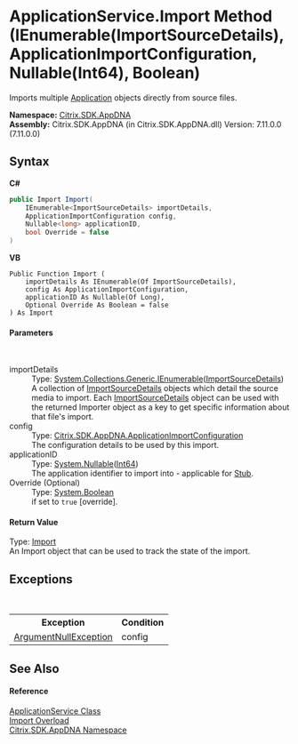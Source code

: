 # ApplicationService.Import Method (IEnumerable(ImportSourceDetails), ApplicationImportConfiguration, Nullable(Int64), Boolean)
 

Imports multiple <a href="1779bfff-4b29-0f26-8a09-10acdd530bbc">Application</a> objects directly from source files.

**Namespace:**&nbsp;[Citrix.SDK.AppDNA](index.md)<br />**Assembly:**&nbsp;Citrix.SDK.AppDNA (in Citrix.SDK.AppDNA.dll) Version: 7.11.0.0 (7.11.0.0)

## Syntax

**C#**
```csharp
public Import Import(
	IEnumerable<ImportSourceDetails> importDetails,
	ApplicationImportConfiguration config,
	Nullable<long> applicationID,
	bool Override = false
)
```

**VB**
```vbnet
Public Function Import ( 
	importDetails As IEnumerable(Of ImportSourceDetails),
	config As ApplicationImportConfiguration,
	applicationID As Nullable(Of Long),
	Optional Override As Boolean = false
) As Import
```


#### Parameters
&nbsp;<dl><dt>importDetails</dt><dd>Type: <a href="http://msdn2.microsoft.com/en-us/library/9eekhta0" target="_blank">System.Collections.Generic.IEnumerable</a>(<a href="9cbebeca-718f-afef-1be7-fd72edc4e3e9">ImportSourceDetails</a>)<br />A collection of <a href="9cbebeca-718f-afef-1be7-fd72edc4e3e9">ImportSourceDetails</a> objects which detail the source media to import. Each <a href="9cbebeca-718f-afef-1be7-fd72edc4e3e9">ImportSourceDetails</a> object can be used with the returned Importer object as a key to get specific information about that file's import.</dd><dt>config</dt><dd>Type: <a href="92c1ca97-a153-42c9-8116-c453cb77a007">Citrix.SDK.AppDNA.ApplicationImportConfiguration</a><br />The configuration details to be used by this import.</dd><dt>applicationID</dt><dd>Type: <a href="http://msdn2.microsoft.com/en-us/library/b3h38hb0" target="_blank">System.Nullable</a>(<a href="http://msdn2.microsoft.com/en-us/library/6yy583ek" target="_blank">Int64</a>)<br />The application identifier to import into - applicable for <a href="d1525bbc-707f-68a9-ba63-ddd6fd905590">Stub</a>.</dd><dt>Override (Optional)</dt><dd>Type: <a href="http://msdn2.microsoft.com/en-us/library/a28wyd50" target="_blank">System.Boolean</a><br />if set to `true` [override].</dd></dl>

#### Return Value
Type: <a href="45bef3fc-5396-1e03-f577-fb7fe3ec23f9">Import</a><br />An Import object that can be used to track the state of the import.

## Exceptions
&nbsp;<table><tr><th>Exception</th><th>Condition</th></tr><tr><td><a href="http://msdn2.microsoft.com/en-us/library/27426hcy" target="_blank">ArgumentNullException</a></td><td>config</td></tr></table>

## See Also


#### Reference
<a href="4190f2b6-31d1-9744-132e-b12e165db1a3">ApplicationService Class</a><br /><a href="bef5f034-72e4-4ad2-955e-fada49d6fb4e">Import Overload</a><br /><a href="fe2d265b-410b-8b11-1eb4-a790e0b062bf">Citrix.SDK.AppDNA Namespace</a><br />